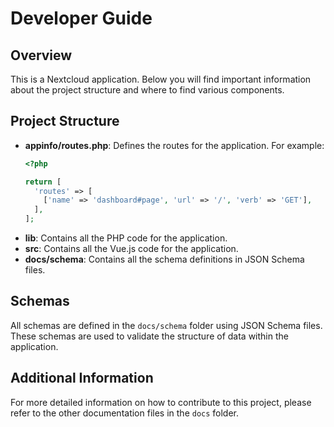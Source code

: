  # Developer Guide

## Overview

This is a Nextcloud application. Below you will find important information about the project structure and where to find various components.

## Project Structure

- **appinfo/routes.php**: Defines the routes for the application. For example:
  ```php
  <?php

  return [
    'routes' => [
      ['name' => 'dashboard#page', 'url' => '/', 'verb' => 'GET'],
    ],
  ];
  ```
- **lib**: Contains all the PHP code for the application.
- **src**: Contains all the Vue.js code for the application.
- **docs/schema**: Contains all the schema definitions in JSON Schema files.

## Schemas

All schemas are defined in the `docs/schema` folder using JSON Schema files. These schemas are used to validate the structure of data within the application.

## Additional Information

For more detailed information on how to contribute to this project, please refer to the other documentation files in the `docs` folder.